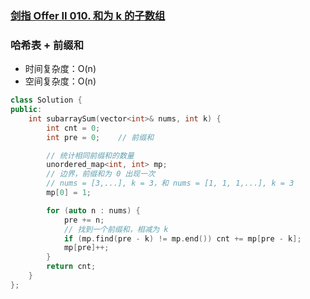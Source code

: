 ### [剑指 Offer II 010. 和为 k 的子数组](https://leetcode.cn/problems/QTMn0o/)

### 哈希表 + 前缀和

- 时间复杂度：O(n)
- 空间复杂度：O(n)

```c++
class Solution {
public:
    int subarraySum(vector<int>& nums, int k) {
        int cnt = 0;
        int pre = 0;    // 前缀和

        // 统计相同前缀和的数量
        unordered_map<int, int> mp;
        // 边界，前缀和为 0 出现一次
        // nums = [3,...], k = 3，和 nums = [1, 1, 1,...], k = 3
        mp[0] = 1;

        for (auto n : nums) {
            pre += n;
            // 找到一个前缀和，相减为 k
            if (mp.find(pre - k) != mp.end()) cnt += mp[pre - k];
            mp[pre]++;
        }
        return cnt;
    }
};
```
